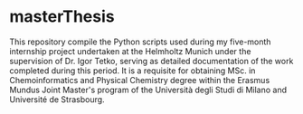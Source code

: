 # masterThesis
This repository compile the Python scripts used during my five-month internship project undertaken at the Helmholtz Munich under the supervision of Dr. Igor Tetko, serving as detailed documentation of the work completed during this period. It is a requisite for obtaining MSc. in Chemoinformatics and Physical Chemistry degree within the Erasmus Mundus Joint Master's program of the Università degli Studi di Milano and Université de Strasbourg.
